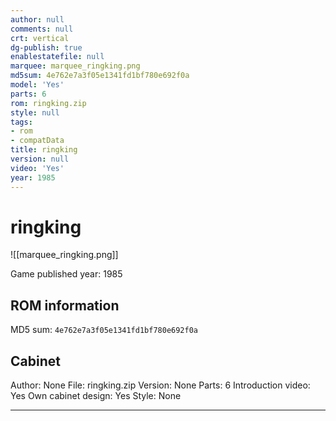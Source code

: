 ```yaml
---
author: null
comments: null
crt: vertical
dg-publish: true
enablestatefile: null
marquee: marquee_ringking.png
md5sum: 4e762e7a3f05e1341fd1bf780e692f0a
model: 'Yes'
parts: 6
rom: ringking.zip
style: null
tags:
- rom
- compatData
title: ringking
version: null
video: 'Yes'
year: 1985
---
```


# ringking

![[marquee_ringking.png]]

Game published year: 1985

## ROM information

MD5 sum: `4e762e7a3f05e1341fd1bf780e692f0a` 

## Cabinet

Author: None
File: ringking.zip
Version: None
Parts: 6
Introduction video: Yes
Own cabinet design: Yes
Style: None

---
